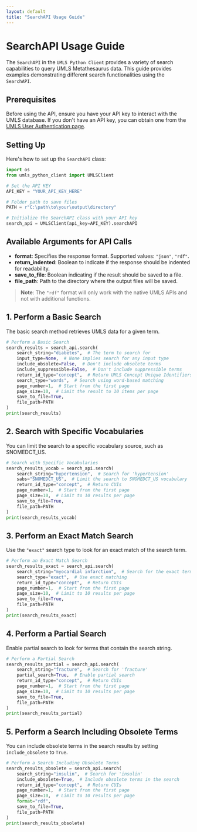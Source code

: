 ```yaml
---
layout: default
title: "SearchAPI Usage Guide"
---
```


# SearchAPI Usage Guide

The `SearchAPI` in the `UMLS Python Client` provides a variety of search capabilities to query UMLS Metathesaurus data. This guide provides examples demonstrating different search functionalities using the `SearchAPI`.

## Prerequisites

Before using the API, ensure you have your API key to interact with the UMLS database. If you don't have an API key, you can obtain one from the [UMLS User Authentication page](https://documentation.uts.nlm.nih.gov/rest/authentication.html).

## Setting Up

Here's how to set up the `SearchAPI` class:

```python
import os
from umls_python_client import UMLSClient

# Set the API KEY
API_KEY = "YOUR_API_KEY_HERE"

# Folder path to save files
PATH = r"C:\path\to\your\output\directory"

# Initialize the SearchAPI class with your API key
search_api = UMLSClient(api_key=API_KEY).searchAPI
```

## Available Arguments for API Calls
- **format**: Specifies the response format. Supported values: `"json"`, `"rdf"`.
- **return_indented**: Boolean to indicate if the response should be indented for readability.
- **save_to_file**: Boolean indicating if the result should be saved to a file.
- **file_path**: Path to the directory where the output files will be saved.

> **Note**: The `"rdf"` format will only work with the native UMLS APIs and not with additional functions.

## 1. Perform a Basic Search

The basic search method retrieves UMLS data for a given term.

```python
# Perform a Basic Search
search_results = search_api.search(
    search_string="diabetes",  # The term to search for
    input_type=None,  # None implies search for any input type
    include_obsolete=False,  # Don't include obsolete terms
    include_suppressible=False,  # Don't include suppressible terms
    return_id_type="concept",  # Return UMLS Concept Unique Identifiers (CUIs)
    search_type="words",  # Search using word-based matching
    page_number=1,  # Start from the first page
    page_size=10,  # Limit the result to 10 items per page
    save_to_file=True,
    file_path=PATH
)
print(search_results)
```

## 2. Search with Specific Vocabularies

You can limit the search to a specific vocabulary source, such as SNOMEDCT_US.

```python
# Search with Specific Vocabularies
search_results_vocab = search_api.search(
    search_string="hypertension",  # Search for 'hypertension'
    sabs="SNOMEDCT_US",  # Limit the search to SNOMEDCT_US vocabulary
    return_id_type="concept",  # Return CUIs
    page_number=1,  # Start from the first page
    page_size=10,  # Limit to 10 results per page
    save_to_file=True,
    file_path=PATH
)
print(search_results_vocab)
```

## 3. Perform an Exact Match Search

Use the `"exact"` search type to look for an exact match of the search term.

```python
# Perform an Exact Match Search
search_results_exact = search_api.search(
    search_string="myocardial infarction",  # Search for the exact term
    search_type="exact",  # Use exact matching
    return_id_type="concept",  # Return CUIs
    page_number=1,  # Start from the first page
    page_size=10,  # Limit to 10 results per page
    save_to_file=True,
    file_path=PATH
)
print(search_results_exact)
```

## 4. Perform a Partial Search

Enable partial search to look for terms that contain the search string.

```python
# Perform a Partial Search
search_results_partial = search_api.search(
    search_string="fracture",  # Search for 'fracture'
    partial_search=True,  # Enable partial search
    return_id_type="concept",  # Return CUIs
    page_number=1,  # Start from the first page
    page_size=10,  # Limit to 10 results per page
    save_to_file=True,
    file_path=PATH
)
print(search_results_partial)
```

## 5. Perform a Search Including Obsolete Terms

You can include obsolete terms in the search results by setting `include_obsolete` to `True`.

```python
# Perform a Search Including Obsolete Terms
search_results_obsolete = search_api.search(
    search_string="insulin",  # Search for 'insulin'
    include_obsolete=True,  # Include obsolete terms in the search
    return_id_type="concept",  # Return CUIs
    page_number=1,  # Start from the first page
    page_size=10,  # Limit to 10 results per page
    format="rdf",
    save_to_file=True,
    file_path=PATH
)
print(search_results_obsolete)
```
